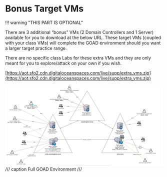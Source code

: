 # Bonus Target VMs
!!! warning "THIS PART IS OPTIONAL"

There are 3 additional “bonus” VMs (2 Domain Controllers and 1 Server) available for you to download at the below URL. These target VMs (coupled with your class VMs) will complete the GOAD environment should you want a larger target practice range.

There are no specific class Labs for these extra VMs and they are only meant for you to explore/attack on your own if you wish.

[https://aot.sfo2.cdn.digitaloceanspaces.com/live/supp/extra_vms.zip](https://aot.sfo2.cdn.digitaloceanspaces.com/live/supp/extra_vms.zip)

![Full GOAD Environment](images\image%204.png)
/// caption
Full GOAD Environment
///